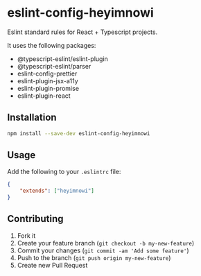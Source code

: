 # eslint-config-heyimnowi

Eslint standard rules for React + Typescript projects.

It uses the following packages:

- @typescript-eslint/eslint-plugin
- @typescript-eslint/parser
- eslint-config-prettier
- eslint-plugin-jsx-a11y
- eslint-plugin-promise
- eslint-plugin-react

## Installation

```bash
npm install --save-dev eslint-config-heyimnowi
```

## Usage

Add the following to your `.eslintrc` file:

```json
{
	"extends": ["heyimnowi"]
}
```


## Contributing

1. Fork it
2. Create your feature branch (`git checkout -b my-new-feature`)
3. Commit your changes (`git commit -am 'Add some feature'`)
4. Push to the branch (`git push origin my-new-feature`)
5. Create new Pull Request
